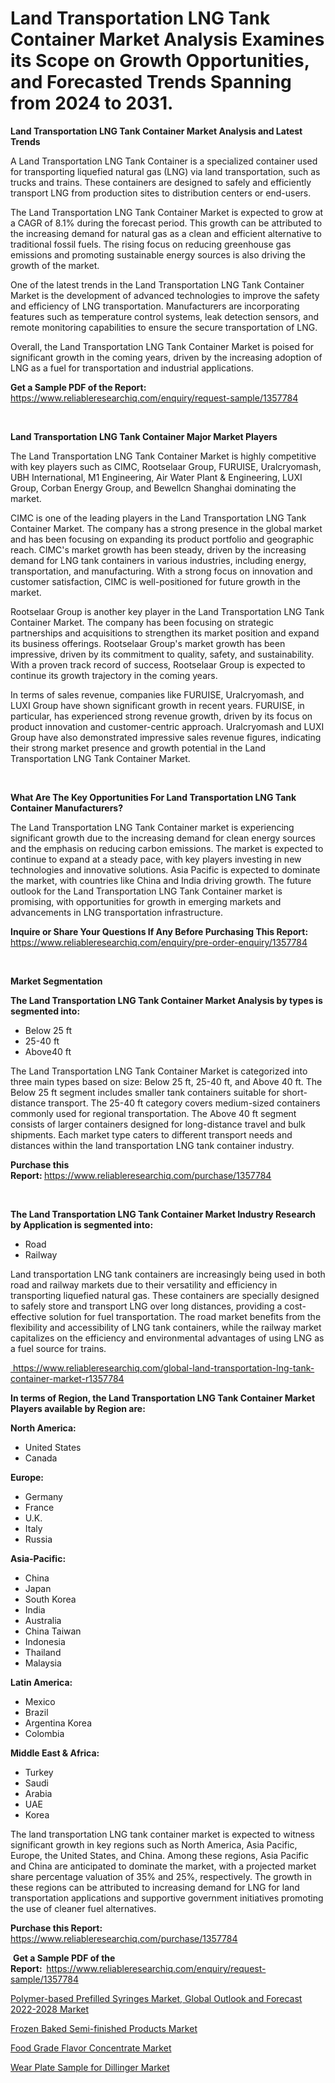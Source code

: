 <p><h1>Land Transportation LNG Tank Container Market Analysis Examines its Scope on Growth Opportunities, and Forecasted Trends Spanning from 2024 to 2031.</h1></p><p><strong>Land Transportation LNG Tank Container Market Analysis and Latest Trends</strong></p>
<p><p>A Land Transportation LNG Tank Container is a specialized container used for transporting liquefied natural gas (LNG) via land transportation, such as trucks and trains. These containers are designed to safely and efficiently transport LNG from production sites to distribution centers or end-users.</p><p>The Land Transportation LNG Tank Container Market is expected to grow at a CAGR of 8.1% during the forecast period. This growth can be attributed to the increasing demand for natural gas as a clean and efficient alternative to traditional fossil fuels. The rising focus on reducing greenhouse gas emissions and promoting sustainable energy sources is also driving the growth of the market.</p><p>One of the latest trends in the Land Transportation LNG Tank Container Market is the development of advanced technologies to improve the safety and efficiency of LNG transportation. Manufacturers are incorporating features such as temperature control systems, leak detection sensors, and remote monitoring capabilities to ensure the secure transportation of LNG.</p><p>Overall, the Land Transportation LNG Tank Container Market is poised for significant growth in the coming years, driven by the increasing adoption of LNG as a fuel for transportation and industrial applications.</p></p>
<p><strong>Get a Sample PDF of the Report:&nbsp;</strong> <a href="https://www.reliableresearchiq.com/enquiry/request-sample/1357784">https://www.reliableresearchiq.com/enquiry/request-sample/1357784</a></p>
<p>&nbsp;</p>
<p><strong>Land Transportation LNG Tank Container Major Market Players</strong></p>
<p><p>The Land Transportation LNG Tank Container Market is highly competitive with key players such as CIMC, Rootselaar Group, FURUISE, Uralcryomash, UBH International, M1 Engineering, Air Water Plant & Engineering, LUXI Group, Corban Energy Group, and Bewellcn Shanghai dominating the market.</p><p>CIMC is one of the leading players in the Land Transportation LNG Tank Container Market. The company has a strong presence in the global market and has been focusing on expanding its product portfolio and geographic reach. CIMC's market growth has been steady, driven by the increasing demand for LNG tank containers in various industries, including energy, transportation, and manufacturing. With a strong focus on innovation and customer satisfaction, CIMC is well-positioned for future growth in the market.</p><p>Rootselaar Group is another key player in the Land Transportation LNG Tank Container Market. The company has been focusing on strategic partnerships and acquisitions to strengthen its market position and expand its business offerings. Rootselaar Group's market growth has been impressive, driven by its commitment to quality, safety, and sustainability. With a proven track record of success, Rootselaar Group is expected to continue its growth trajectory in the coming years.</p><p>In terms of sales revenue, companies like FURUISE, Uralcryomash, and LUXI Group have shown significant growth in recent years. FURUISE, in particular, has experienced strong revenue growth, driven by its focus on product innovation and customer-centric approach. Uralcryomash and LUXI Group have also demonstrated impressive sales revenue figures, indicating their strong market presence and growth potential in the Land Transportation LNG Tank Container Market.</p></p>
<p>&nbsp;</p>
<p><strong>What Are The Key Opportunities For Land Transportation LNG Tank Container Manufacturers?</strong></p>
<p><p>The Land Transportation LNG Tank Container market is experiencing significant growth due to the increasing demand for clean energy sources and the emphasis on reducing carbon emissions. The market is expected to continue to expand at a steady pace, with key players investing in new technologies and innovative solutions. Asia Pacific is expected to dominate the market, with countries like China and India driving growth. The future outlook for the Land Transportation LNG Tank Container market is promising, with opportunities for growth in emerging markets and advancements in LNG transportation infrastructure.</p></p>
<p><strong>Inquire or Share Your Questions If Any Before Purchasing This Report:</strong> <a href="https://www.reliableresearchiq.com/enquiry/pre-order-enquiry/1357784">https://www.reliableresearchiq.com/enquiry/pre-order-enquiry/1357784</a></p>
<p>&nbsp;</p>
<p><strong>Market Segmentation</strong></p>
<p><strong>The Land Transportation LNG Tank Container Market Analysis by types is segmented into:</strong></p>
<p><ul><li>Below 25 ft</li><li>25-40 ft</li><li>Above40 ft</li></ul></p>
<p><p>The Land Transportation LNG Tank Container Market is categorized into three main types based on size: Below 25 ft, 25-40 ft, and Above 40 ft. The Below 25 ft segment includes smaller tank containers suitable for short-distance transport. The 25-40 ft category covers medium-sized containers commonly used for regional transportation. The Above 40 ft segment consists of larger containers designed for long-distance travel and bulk shipments. Each market type caters to different transport needs and distances within the land transportation LNG tank container industry.</p></p>
<p><strong>Purchase this Report:&nbsp;</strong><a href="https://www.reliableresearchiq.com/purchase/1357784">https://www.reliableresearchiq.com/purchase/1357784</a></p>
<p>&nbsp;</p>
<p><strong>The Land Transportation LNG Tank Container Market Industry Research by Application is segmented into:</strong></p>
<p><ul><li>Road</li><li>Railway</li></ul></p>
<p><p>Land transportation LNG tank containers are increasingly being used in both road and railway markets due to their versatility and efficiency in transporting liquefied natural gas. These containers are specially designed to safely store and transport LNG over long distances, providing a cost-effective solution for fuel transportation. The road market benefits from the flexibility and accessibility of LNG tank containers, while the railway market capitalizes on the efficiency and environmental advantages of using LNG as a fuel source for trains.</p></p>
<p><a href="https://www.reliableresearchiq.com/global-land-transportation-lng-tank-container-market-r1357784">&nbsp;https://www.reliableresearchiq.com/global-land-transportation-lng-tank-container-market-r1357784</a></p>
<p><strong>In terms of Region, the Land Transportation LNG Tank Container Market Players available by Region are:</strong></p>
<p>
    <p> <strong> North America: </strong>
        <ul>
            <li>United States</li>
            <li>Canada</li>
        </ul>
        </p> 
    <p> <strong> Europe: </strong>
        <ul>
            <li>Germany</li>
            <li>France</li>
            <li>U.K.</li>
            <li>Italy</li>
            <li>Russia</li>
        </ul>
        </p> 
    <p> <strong> Asia-Pacific: </strong>
        <ul>
            <li>China</li>
            <li>Japan</li>
            <li>South Korea</li>
            <li>India</li>
            <li>Australia</li>
            <li>China Taiwan</li>
            <li>Indonesia</li>
            <li>Thailand</li>
            <li>Malaysia</li>
        </ul>
        </p> 
    <p> <strong> Latin America: </strong>
        <ul>
            <li>Mexico</li>
            <li>Brazil</li>
            <li>Argentina Korea</li>
            <li>Colombia</li>
        </ul>
        </p> 
    <p> <strong> Middle East & Africa: </strong>
        <ul>
            <li>Turkey</li>
            <li>Saudi</li>
            <li>Arabia</li>
            <li>UAE</li>
            <li>Korea</li>
        </ul>
    </p>
    </p>
<p><p>The land transportation LNG tank container market is expected to witness significant growth in key regions such as North America, Asia Pacific, Europe, the United States, and China. Among these regions, Asia Pacific and China are anticipated to dominate the market, with a projected market share percentage valuation of 35% and 25%, respectively. The growth in these regions can be attributed to increasing demand for LNG for land transportation applications and supportive government initiatives promoting the use of cleaner fuel alternatives.</p></p>
<p><strong>Purchase this Report: </strong><a href="https://www.reliableresearchiq.com/purchase/1357784">https://www.reliableresearchiq.com/purchase/1357784</a></p>
<p>&nbsp;<strong>Get a Sample PDF of the Report:&nbsp;&nbsp;</strong><a href="https://www.reliableresearchiq.com/enquiry/request-sample/1357784">https://www.reliableresearchiq.com/enquiry/request-sample/1357784</a></p>
<p><strong></strong></p>
<p><p><a href="https://medium.com/@lianapter60/insights-into-the-polymer-based-prefilled-syringes-market-global-outlook-and-forecast-2022-2028-2d1aa324f5c9">Polymer-based Prefilled Syringes Market, Global Outlook and Forecast 2022-2028 Market</a></p><p><a href="https://github.com/josesg55/Market-Research-Report-List-3/blob/main/frozen-baked-semi-finished-products-market.md">Frozen Baked Semi-finished Products Market</a></p><p><a href="https://github.com/mancsybtousav/Market-Research-Report-List-3/blob/main/food-grade-flavor-concentrate-market.md">Food Grade Flavor Concentrate Market</a></p><p><a href="https://medium.com/@colin.dunca43545/global-wear-plate-sample-for-dillinger-industry-types-applications-market-players-regional-228543970e06">Wear Plate Sample for Dillinger Market</a></p></p>